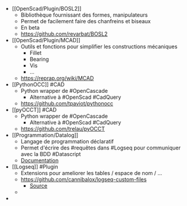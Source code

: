 - [[OpenScad/Plugin/BOSL2]]
	- Bibliothèque fournissant des formes, manipulateurs
	- Permet de facilement faire des chanfreins et biseaux
	- En beta
	- https://github.com/revarbat/BOSL2
- [[OpenScad/Plugin/MCAD]]
	- Outils et fonctions pour simplifier les constructions mécaniques
		- Fillet
		- Bearing
		- Vis
		- ...
	- https://reprap.org/wiki/MCAD
- [[PythonOCC]] #CAD
	- Python wrapper de #OpenCascade
		- Alternative à #OpenScad #CadQuery
	- https://github.com/tpaviot/pythonocc
- [[pyOCCT]] #CAD
	- Python wrapper de #OpenCascade
		- Alternative à #OpenScad #CadQuery
	- https://github.com/trelau/pyOCCT
- [[Programmation/Datalog]]
	- Langage de programmation déclaratif
	- Permet d'écrire des #requêtes dans #Logseq pour communiquer avec la BDD #Datascript
	- [Documentation](https://www.datomic.com/)
- [[Logseq]] #Plugin
	- Extensions pour ameliorer les tables / espace de nom / ...
	- https://github.com/cannibalox/logseq-custom-files
		- [Source](https://www.reddit.com/r/logseq/comments/vyv9gs/a_comprehensive_guide_to_the_logseq_namespaces/)
	-
-